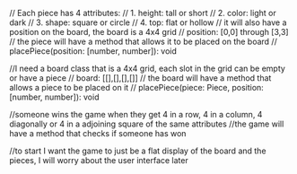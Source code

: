 // Each piece has 4 attributes:
// 1. height: tall or short
// 2. color: light or dark
// 3. shape: square or circle
// 4. top: flat or hollow
// it will also have a position on the board, the board is a 4x4 grid
// position: [0,0] through [3,3]
// the piece will have a method that allows it to be placed on the board
// placePiece(position: [number, number]): void

//I need a board class that is a 4x4 grid, each slot in the grid can be empty or have a piece
// board: [[],[],[],[]]
// the board will have a method that allows a piece to be placed on it
// placePiece(piece: Piece, position: [number, number]): void

//someone wins the game when they get 4 in a row, 4 in a column, 4 diagonally or 4 in a adjoining square of the same attributes
//the game will have a method that checks if someone has won

//to start I want the game to just be a flat display of the board and the pieces, I will worry about the user interface later
